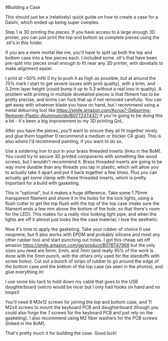#Building a Case

This should just be a (relatively) quick guide on how to create a case for a Daishi, which ended up being super complex.

Step 1 is 3D printing the pieces. If you have access to a large enough 3D printer, you can just print the top and bottom as complete pieces using the .stl's in this folder.

If you are a mere mortal like me, you'll have to split up both the top and bottom case into a few pieces each. I included some .stl's that have been pre-split into pieces small enough to fit near any 3D printer, with dovetails to make alignment easier.

I print at ~50% infill (I try to push it as high as possible, but at around the 75% mark I start to get severe issues with print quality), with a brim, and 0.2mm layer height (could bump it up to 0.3 without a real loss in quality). A problem with printing in multiple dovetailed pieces is that fitment has to be pretty precise, and brims can fuck that up if not removed carefully. You can get away with whatever blade you have on hand, but I recommend using a metal deburring tool like https://smile.amazon.com/Acrux7-Deburring-Remover-Plastic-Aluminum/dp/B077Z4T437/ if you're going to be doing this a lot - it's been a big improvement to my 3D printing QoL.

After you have the pieces, you'll want to ensure they all fit together nicely and glue them together (I recommend a medium or thicker CA glue). This is also where I'd recommend painting, if you want to do so.

Use a soldering iron to put in your brass threaded inserts (links in the BoM). You could try to secure 3D printed components with something like wood screws, but I wouldn't recommend it. Brass threaded inserts are going to be way more durable than any threads you tap in plastic, which will allow you to actually take it apart and put it back together a few times. Plus you can actually get some clamp with these threaded inserts, which is pretty important for a build with gasketing.

This is "optional", but it makes a huge difference. Take some 1.75mm transparent filament and shove it in the holes for the lock lights, using a flush cutter to get the top flush with the top of the top case (make sure the filament ends a few mm above the bottom of the hole, so that there's room for the LED). This makes for a really nice looking light pipe, and when the lights are off it almost just looks like the case material; I love the aesthetic.

Now it's time to apply the gasketing. Take your rubber of choice (I use neoprene, but It also works with EPDM and probably silicone and most any other rubber too) and start punching out holes. I got this cheap set off amazon https://smile.amazon.com/gp/product/B07BT47968 but the only sizes you need are 5mm, 2mm, and 7mm (and really 95% of the work is done with the 5mm punch, with the others only used for the standoffs with screw holes). Cut out a bunch of strips of rubber to go around the edge of the bottom case and the bottom of the top case (as seen in the photos), and glue everything in!

I use some blu-tack to hold down my cable that goes to the USB daughterboard (velcro would be nicer but I only had hooks on hand and no loops!)

You'll need 8 M3x12 screws for joining the top and bottom case, and 11 M2x4 screws to mount the keyboard PCB and daughterboard (though you could also forgo the 7 screws for the keyboard PCB and just rely on the gasketing). I also recommend using M2 fiber washers for the PCB screws (linked in the BoM).

That's pretty much it for building the case. Good luck!
